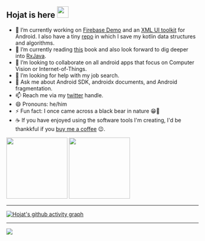 ## Hojat is here <img src="https://raw.githubusercontent.com/iampavangandhi/iampavangandhi/master/gifs/Hi.gif" width="30px">

- 🔭 I’m currently working on <a href="https://github.com/hojat72elect/Firebase_Demo">Firebase Demo</a> and an <a href="https://github.com/hojat72elect/Zahra">XML UI toolkit</a> for Android. I also have a tiny <a href="https://github.com/hojat72elect/Kotlin_Data_Structures_Algorithms">repo</a> in which I save my kotlin data structures and algorithms.
- 🌱 I’m currently reading <a href="https://www.amazon.ca/Cracking-Coding-Interview-Programming-Questions/dp/0984782850">this</a> book and also look forward to dig deeper into <a href="https://play.google.com/store/books/details?pcampaignid=books_read_action&id=gYY1DQAAQBAJ">RxJava</a>. 
- 👯 I’m looking to collaborate on all android apps that focus on Computer Vision or Internet-of-Things.
- 🤔 I’m looking for help with my job search.
- 💬 Ask me about Android SDK, androidx documents, and Android fragmentation.
- 📫 Reach me via my <a href="https://twitter.com/hojat_93">twitter</a> handle.
- 😄 Pronouns: he/him
- ⚡ Fun fact: I once came across a black bear in nature 😁🐻
- ☕ If you have enjoyed using the software tools I'm creating, I'd be thankkful if you <a href="https://www.buymeacoffee.com/hojat">buy me a coffee</a> 😉.


<p>  
<img height="160em" src="https://github-readme-stats.vercel.app/api/top-langs/?username=hojat72elect&show_icons=true&hide_border=true&theme=dracula&layout=compact&langs_count=8"/>  
<img height="160em" src="https://github-readme-stats.vercel.app/api?username=hojat72elect&show_icons=true&theme=dracula&hide_border=true" />
</p>

---------------------------------------------------------------------------------------

[![Hojat's github activity graph](https://activity-graph.herokuapp.com/graph?username=hojat72elect&theme=dracula)](https://github.com/ashutosh00710/github-readme-activity-graph)

-------------------------------------------------------------
![](https://komarev.com/ghpvc/?username=hojat72elect)
